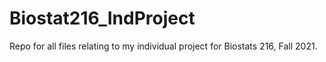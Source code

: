 # Biostat216_IndProject
Repo for all files relating to my individual project for Biostats 216, Fall 2021.
